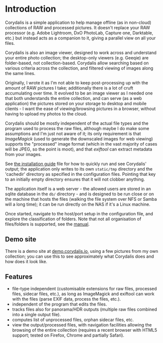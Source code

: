# Introduction

Corydalis is a simple application to help manage offline (as in
non-cloud) collections of RAW and processed pictures. It doesn't
replace your RAW processor (e.g. Adobe Lightroom, DxO PhotoLab,
Capture one, Darktable, etc.) but instead acts as a companion to it,
giving a parallel view on all your files.

Corydalis is also an image viewer, designed to work across and
understand your entire photo collection; the desktop-only viewers
(e.g. Geeqie) are folder-based, not collection-based. Corydalis allow
searching based on various criteria across the collection, and
filtered viewing of images along the same lines.

Originally, I wrote it as I'm not able to keep post-processing up with
the amount of RAW pictures I take; additionally there is a lot of
cruft accumulating over time. It evolved to be an image viewer as I
needed one that both understands the entire collection, and can serve
(as a web application) the pictures stored on your storage to desktop
and mobile clients - I want the ease of viewing/browsing pictures in a
browser, without having to upload my photos to the cloud.

Corydalis should be mostly independent of the actual file types and
the program used to process the raw files, although maybe I do make
some assumptions and I'm just not aware of it; its only requirement is
that _ImageMagick_ (used to generate the downscaled images for web
viewing) supports the "processed" image format (which in the vast
majority of cases will be JPEG, so the point is moot), and that
_exiftool_ can extract metadata from your images.

See [the installation guide](install.md) file for how to quickly
run and see Corydalis' output; the application only writes to its own
`static/tmp` directory and the 'cachedir' directory as specified in
the configuration files. Pointing that key to an initially empty
directory ensures that it will not clobber anything.

The application itself is a web server - the allowed users are stored
in an sqlite database in the `db/` directory - and is designed to be
run close or on the machine that hosts the files (walking the file
system over NFS or Samba will a long time); it can be run directly on
the NAS if it's a Linux machine.

Once started, navigate to the host/port setup in the configuration
file, and explore the classification of folders. Note that not all
organisation of files/folders is supported, see the
[manual](manual.md).

## Demo site

There is a demo site at
[demo.corydalis.io](https://demo.corydalis.io), using a few pictures
from my own collection; you can use this to see approximately what
Corydalis does and how does it look like.

## Features

* file-type independent (customisable extensions for raw files,
  processed files, sidecar files, etc.), as long as ImageMagick and
  exiftool can work with the files (parse EXIF data, process the
  files, etc.).
* independent of the program that edits the files.
* tracks files also for panorama/HDR outputs (multiple raw files
  combined into a single output file).
* computes list of unprocessed files, orphan sidecar files, etc.
* view the output/processed files, with navigation facilities allowing
  the browsing of the entire collection (requires a recent browser
  with HTML5 support; tested on Firefox, Chrome and partially Safari).
